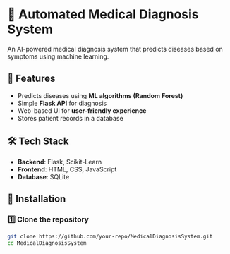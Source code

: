 # 🏥 Automated Medical Diagnosis System

An AI-powered medical diagnosis system that predicts diseases based on symptoms using machine learning.

## 📌 Features
- Predicts diseases using **ML algorithms (Random Forest)**
- Simple **Flask API** for diagnosis
- Web-based UI for **user-friendly experience**
- Stores patient records in a database

## 🛠 Tech Stack
- **Backend**: Flask, Scikit-Learn
- **Frontend**: HTML, CSS, JavaScript
- **Database**: SQLite

## 📂 Installation
### 1️⃣ Clone the repository
```sh
git clone https://github.com/your-repo/MedicalDiagnosisSystem.git
cd MedicalDiagnosisSystem
